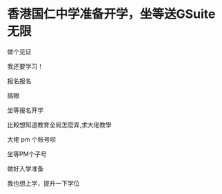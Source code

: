 # 香港国仁中学准备开学，坐等送GSuite无限


做个见证<img src="static/image/smiley/default/lol.gif" smilieid="12" border="0" alt="" />

我还要学习！

报名报名

插眼

坐等报名开学<img src="static/image/smiley/default/lol.gif" smilieid="12" border="0" alt="" /><img src="static/image/smiley/default/lol.gif" smilieid="12" border="0" alt="" /><img id="aimg_lJEbb" onclick="zoom(this, this.src, 0, 0, 0)" class="zoom" src="https://cdn.jsdelivr.net/gh/hishis/forum-master/public/images/patch.gif" onmouseover="img_onmouseoverfunc(this)" onload="thumbImg(this)" border="0" alt="" />

比較想知道教育全局怎麼弄,求大佬教學

大佬 pm 个账号呗<img src="static/image/smiley/default/lol.gif" smilieid="12" border="0" alt="" />

坐等PM个子号

做好入学准备<img src="static/image/smiley/default/lol.gif" smilieid="12" border="0" alt="" /><img id="aimg_Cdr6f" onclick="zoom(this, this.src, 0, 0, 0)" class="zoom" src="https://cdn.jsdelivr.net/gh/hishis/forum-master/public/images/patch.gif" onmouseover="img_onmouseoverfunc(this)" onload="thumbImg(this)" border="0" alt="" />

我也想上学，提升一下学位<img src="static/image/smiley/default/lol.gif" smilieid="12" border="0" alt="" />
